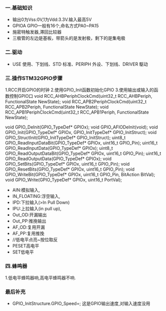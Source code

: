 ### 一.基础知识
- 输出0为Vss:0V,1为Vdd:3.3V.输入最高5V
- GPIOA GPIO一般有16个,命名方式PA0~PA15
- 施密特触发器,滞回比较器
- 三极管的左边是基板，带箭头的是发射极，剩下的是集电极
### 二.驱动
* USE 使用、下划线、STD 标准、PERIPH 外设、下划线、DRIVER 駆动
### 三.操作STM32GPIO步骤
1.RCC开启GPIO的时钟
2.使用GPIO_Init函数初始化GPIO
3.使用输出或输入的函数控制GPIO口
void RCC_AHBPeriphClockCmd(uint32_t RCC_AHBPeriph, FunctionalState NewState);
void RCC_APB2PeriphClockCmd(uint32_t RCC_APB2Periph, FunctionalState NewState);
void RCC_APB1PeriphClockCmd(uint32_t RCC_APB1Periph, FunctionalState NewState);


void GPIO_DeInit(GPIO_TypeDef* GPIOx);
void GPIO_AFIODeInit(void);
void GPIO_Init(GPIO_TypeDef* GPIOx, GPIO_InitTypeDef* GPIO_InitStruct);
void GPIO_StructInit(GPIO_InitTypeDef* GPIO_InitStruct);
uint8_t GPIO_ReadInputDataBit(GPIO_TypeDef* GPIOx, uint16_t GPIO_Pin);
uint16_t GPIO_ReadInputData(GPIO_TypeDef* GPIOx);
uint8_t GPIO_ReadOutputDataBit(GPIO_TypeDef* GPIOx, uint16_t GPIO_Pin);
uint16_t GPIO_ReadOutputData(GPIO_TypeDef* GPIOx);
void GPIO_SetBits(GPIO_TypeDef* GPIOx, uint16_t GPIO_Pin);
void GPIO_ResetBits(GPIO_TypeDef* GPIOx, uint16_t GPIO_Pin);
void GPIO_WriteBit(GPIO_TypeDef* GPIOx, uint16_t GPIO_Pin, BitAction BitVal);
void GPIO_Write(GPIO_TypeDef* GPIOx, uint16_t PortVal);

* AIN:模拟输入,
* IN_FLOATING:浮空输入,
* IPD:下拉输入(>In Pull Down)
* IPU:上拉输入(in pull up),
* Out_OD:开漏输出
* Out_PP:推挽输出
* AF_OD:复用开漏
* AF_PP:复用推挽
* //低电平点亮~按位取反
* PESET高电平
* SET低电平
### 四.蜂鸣器
1.低电平蜂鸣器响,高电平蜂鸣器不响.
### 最后补充
* GPIO_InitStructure.GPIO_Speed=;  这是GPIO输出速度,对输入速度没用